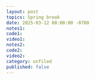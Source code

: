 ```yaml
---
layout: post
topics: Spring break
date: 2025-03-12 08:00:00 -0700
notes1: 
code1: 
video1: 
notes2: 
code2: 
video2: 
category: unfiled
published: false
---
```

